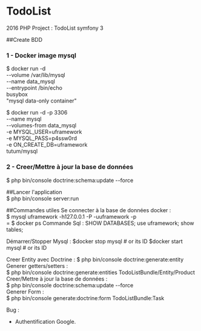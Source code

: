 # TodoList
2016 PHP Project : TodoList symfony 3

##Create BDD  
### 1 - Docker image mysql  
$ docker run -d \
    --volume /var/lib/mysql \
    --name data_mysql \
    --entrypoint /bin/echo \
    busybox \
    "mysql data-only container"


$ docker run -d -p 3306 \
    --name mysql \
    --volumes-from data_mysql \
    -e MYSQL_USER=uframework \
    -e MYSQL_PASS=p4ssw0rd \
    -e ON_CREATE_DB=uframework \
    tutum/mysql

### 2 - Creer/Mettre à jour la base de données    
$ php bin/console doctrine:schema:update --force 

##Lancer l'application    
$ php bin/console server:run

##Commandes utiles
Se connecter à la base de données docker :      
$ mysql uframework -h127.0.0.1 -P<assigned port> -uuframework -p  
<assigned port> = $ docker ps
Commande Sql :
SHOW DATABASES;
use uframework;
show tables;

Démarrer/Stopper Mysql :
$docker stop mysql # or its ID
$docker start mysql # or its ID


Creer Entity avec Doctrine : 
$ php bin/console doctrine:generate:entity  
Generer getters/setters :   
$ php bin/console doctrine:generate:entities TodoListBundle/Entity/Product
Creer/Mettre à jour la base de données :  
$ php bin/console doctrine:schema:update --force  
Generer Form :   
$ php bin/console generate:doctrine:form TodoListBundle:Task 

Bug : 
- Authentification Google.

